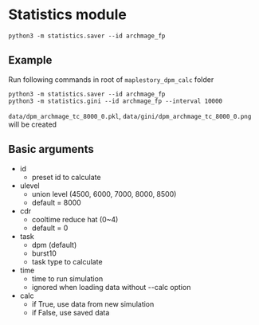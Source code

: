 # Statistics module

`python3 -m statistics.saver --id archmage_fp`

## Example

Run following commands in root of `maplestory_dpm_calc` folder
```
python3 -m statistics.saver --id archmage_fp
python3 -m statistics.gini --id archmage_fp --interval 10000
```

`data/dpm_archmage_tc_8000_0.pkl`, `data/gini/dpm_archmage_tc_8000_0.png` will be created

## Basic arguments

* id
  * preset id to calculate
* ulevel
  * union level (4500, 6000, 7000, 8000, 8500)
  * default = 8000
* cdr
  * cooltime reduce hat (0~4)
  * default = 0
* task
  * dpm (default)
  * burst10
  * task type to calculate
* time
  * time to run simulation
  * ignored when loading data without --calc option
* calc
  * if True, use data from new simulation
  * if False, use saved data